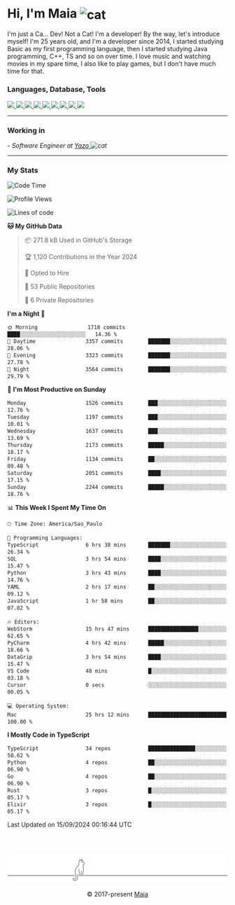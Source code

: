 <h1 align="left">Hi, I'm Maia 
<img src="https://emojis.slackmojis.com/emojis/images/1643509834/36299/black-cat.gif?1643509834" width="50" height="60" align="center"  alt="cat"/>
</h1>

I'm just a Ca... Dev! Not a Cat! I'm a developer! By the way, let's introduce myself!
I'm 25 years old, and I'm a developer since 2014, I started studying Basic as my first programming
language, then I started studying Java programming, C++, TS and so on over time.
I love music and watching movies in my spare time, I also like to play games, but I don't have much time for that.

<h3 align="left">Languages, Database, Tools</h3>
<p>
  <a href="https://www.typescriptlang.org">
    <img src="https://skillicons.dev/icons?i=ts" />
  </a>
  <a href="https://go.dev">
    <img src="https://skillicons.dev/icons?i=go" />
  </a>
  <a href="https://www.python.org">
    <img src="https://skillicons.dev/icons?i=python" />
  </a>
  <a href="https://gradle.org">
    <img src="https://skillicons.dev/icons?i=gradle" />
  </a>
  <a href="https://redis.io">
    <img src="https://skillicons.dev/icons?i=redis" />
  </a>
  <a href="https://www.mongodb.com">
    <img src="https://skillicons.dev/icons?i=mongodb" />
  </a>
  <a href="https://nodejs.org">
    <img src="https://skillicons.dev/icons?i=nodejs" />
  </a>
  <a href="https://www.javascript.com">
    <img src="https://skillicons.dev/icons?i=js" />
  </a>
  <a href="https://www.docker.com">
    <img src="https://skillicons.dev/icons?i=docker" />
  </a>
</p>

<hr/>

<h3>Working in</h3>

<p><em> - Software Engineer at <a href="[https://pdasolucoes.com.br](https://yazo.com.br/)">Yazo
</a><img src="https://media.giphy.com/media/WUlplcMpOCEmTGBtBW/giphy.gif" width="30" alt="cat"> 
</em></p>

<hr/>

### My Stats

<!--START_SECTION:waka-->
![Code Time](http://img.shields.io/badge/Code%20Time-4%2C656%20hrs%205%20mins-blue)

![Profile Views](http://img.shields.io/badge/Profile%20Views-7-blue)

![Lines of code](https://img.shields.io/badge/From%20Hello%20World%20I%27ve%20Written-3.7%20million%20lines%20of%20code-blue)

**🐱 My GitHub Data** 

> 📦 271.8 kB Used in GitHub's Storage 
 > 
> 🏆 1,120 Contributions in the Year 2024
 > 
> 💼 Opted to Hire
 > 
> 📜 53 Public Repositories 
 > 
> 🔑 6 Private Repositories 
 > 
**I'm a Night 🦉** 

```text
🌞 Morning                1718 commits        ████░░░░░░░░░░░░░░░░░░░░░   14.36 % 
🌆 Daytime                3357 commits        ███████░░░░░░░░░░░░░░░░░░   28.06 % 
🌃 Evening                3323 commits        ███████░░░░░░░░░░░░░░░░░░   27.78 % 
🌙 Night                  3564 commits        ███████░░░░░░░░░░░░░░░░░░   29.79 % 
```
📅 **I'm Most Productive on Sunday** 

```text
Monday                   1526 commits        ███░░░░░░░░░░░░░░░░░░░░░░   12.76 % 
Tuesday                  1197 commits        ███░░░░░░░░░░░░░░░░░░░░░░   10.01 % 
Wednesday                1637 commits        ███░░░░░░░░░░░░░░░░░░░░░░   13.69 % 
Thursday                 2173 commits        █████░░░░░░░░░░░░░░░░░░░░   18.17 % 
Friday                   1134 commits        ██░░░░░░░░░░░░░░░░░░░░░░░   09.48 % 
Saturday                 2051 commits        ████░░░░░░░░░░░░░░░░░░░░░   17.15 % 
Sunday                   2244 commits        █████░░░░░░░░░░░░░░░░░░░░   18.76 % 
```


📊 **This Week I Spent My Time On** 

```text
🕑︎ Time Zone: America/Sao_Paulo

💬 Programming Languages: 
TypeScript               6 hrs 38 mins       ███████░░░░░░░░░░░░░░░░░░   26.34 % 
SQL                      3 hrs 54 mins       ████░░░░░░░░░░░░░░░░░░░░░   15.47 % 
Python                   3 hrs 43 mins       ████░░░░░░░░░░░░░░░░░░░░░   14.76 % 
YAML                     2 hrs 17 mins       ██░░░░░░░░░░░░░░░░░░░░░░░   09.12 % 
JavaScript               1 hr 58 mins        ██░░░░░░░░░░░░░░░░░░░░░░░   07.82 % 

🔥 Editors: 
WebStorm                 15 hrs 47 mins      ████████████████░░░░░░░░░   62.65 % 
PyCharm                  4 hrs 42 mins       █████░░░░░░░░░░░░░░░░░░░░   18.66 % 
DataGrip                 3 hrs 54 mins       ████░░░░░░░░░░░░░░░░░░░░░   15.47 % 
VS Code                  48 mins             █░░░░░░░░░░░░░░░░░░░░░░░░   03.18 % 
Cursor                   0 secs              ░░░░░░░░░░░░░░░░░░░░░░░░░   00.05 % 

💻 Operating System: 
Mac                      25 hrs 12 mins      █████████████████████████   100.00 % 
```

**I Mostly Code in TypeScript** 

```text
TypeScript               34 repos            ███████████████░░░░░░░░░░   58.62 % 
Python                   4 repos             ██░░░░░░░░░░░░░░░░░░░░░░░   06.90 % 
Go                       4 repos             ██░░░░░░░░░░░░░░░░░░░░░░░   06.90 % 
Rust                     3 repos             █░░░░░░░░░░░░░░░░░░░░░░░░   05.17 % 
Elixir                   3 repos             █░░░░░░░░░░░░░░░░░░░░░░░░   05.17 % 
```




 Last Updated on 15/09/2024 00:16:44 UTC
<!--END_SECTION:waka-->


<br/>
<br/>

<p align="center"><img src="https://raw.githubusercontent.com/gabrielmaialva33/gabrielmaialva33/master/assets/gray0_ctp_on_line.svg?sanitize=true" /></p>
<p align="center">&copy; 2017-present <a href="https://github.com/gabrielmaialva33/" target="_blank">Maia</a>
